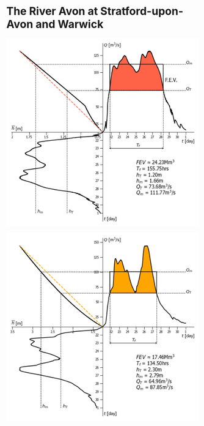 # The River Avon at Stratford-upon-Avon and Warwick

![Stratford-Quadrant_Graph](Stratford-Quadrant_Graph.png)

![Warwick-Quadrant_Graph](Warwick-Quadrant_Graph.png)
